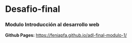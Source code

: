 # Desafio-final
### Modulo Introducción al desarrollo web

**Github Pages:** https://feniapfa.github.io/adl-final-modulo-1/

